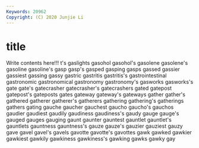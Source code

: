 ```yaml
---
Keywords: 20962
Copyright: (C) 2020 Junjie Li
---
```


# title

Write contents here!!!
t's 
gaslights 
gasohol 
gasohol's
gasolene 
gasolene's 
gasoline 
gasoline's 
gasp 
gasp's 
gasped 
gasping 
gasps 
gassed
gassier 
gassiest 
gassing 
gassy 
gastric 
gastritis 
gastritis's 
gastrointestinal 
gastronomic 
gastronomical
gastronomy 
gastronomy's 
gasworks 
gasworks's 
gate 
gate's 
gatecrasher 
gatecrasher's 
gatecrashers 
gated
gatepost 
gatepost's 
gateposts 
gates 
gateway 
gateway's 
gateways 
gather 
gather's 
gathered
gatherer 
gatherer's 
gatherers 
gathering 
gathering's 
gatherings 
gathers 
gating 
gauche 
gaucher
gauchest 
gaucho 
gaucho's 
gauchos 
gaudier 
gaudiest 
gaudily 
gaudiness 
gaudiness's 
gaudy
gauge 
gauge's 
gauged 
gauges 
gauging 
gaunt 
gaunter 
gauntest 
gauntlet 
gauntlet's
gauntlets 
gauntness 
gauntness's 
gauze 
gauze's 
gauzier 
gauziest 
gauzy 
gave 
gavel
gavel's 
gavels 
gavotte 
gavotte's 
gavottes 
gawk 
gawked 
gawkier 
gawkiest 
gawkily
gawkiness 
gawkiness's 
gawking 
gawks 
gawky 
gay 
